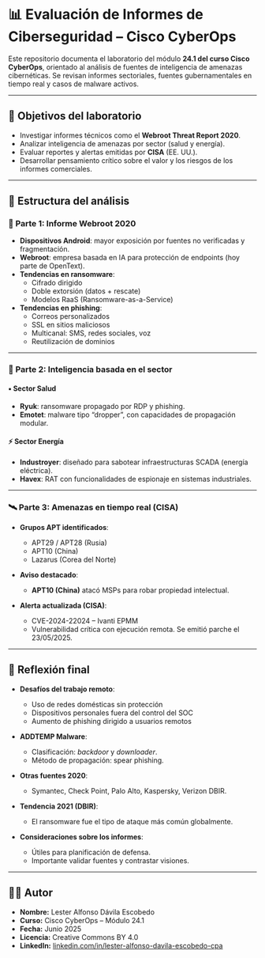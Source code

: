 # 📊 Evaluación de Informes de Ciberseguridad – Cisco CyberOps

Este repositorio documenta el laboratorio del módulo **24.1 del curso Cisco CyberOps**, orientado al análisis de fuentes de inteligencia de amenazas cibernéticas. Se revisan informes sectoriales, fuentes gubernamentales en tiempo real y casos de malware activos.

---

## 🎯 Objetivos del laboratorio

- Investigar informes técnicos como el **Webroot Threat Report 2020**.
- Analizar inteligencia de amenazas por sector (salud y energía).
- Evaluar reportes y alertas emitidas por **CISA** (EE. UU.).
- Desarrollar pensamiento crítico sobre el valor y los riesgos de los informes comerciales.

---

## 📘 Estructura del análisis

### 🧩 Parte 1: Informe Webroot 2020

- **Dispositivos Android**: mayor exposición por fuentes no verificadas y fragmentación.
- **Webroot**: empresa basada en IA para protección de endpoints (hoy parte de OpenText).
- **Tendencias en ransomware**:
  - Cifrado dirigido
  - Doble extorsión (datos + rescate)
  - Modelos RaaS (Ransomware-as-a-Service)
- **Tendencias en phishing**:
  - Correos personalizados
  - SSL en sitios maliciosos
  - Multicanal: SMS, redes sociales, voz
  - Reutilización de dominios

---

### 🏥 Parte 2: Inteligencia basada en el sector

#### ▪️ Sector Salud
- **Ryuk**: ransomware propagado por RDP y phishing.
- **Emotet**: malware tipo “dropper”, con capacidades de propagación modular.

#### ⚡ Sector Energía
- **Industroyer**: diseñado para sabotear infraestructuras SCADA (energía eléctrica).
- **Havex**: RAT con funcionalidades de espionaje en sistemas industriales.

---

### 🛰️ Parte 3: Amenazas en tiempo real (CISA)

- **Grupos APT identificados**:
  - APT29 / APT28 (Rusia)
  - APT10 (China)
  - Lazarus (Corea del Norte)

- **Aviso destacado**:  
  - **APT10 (China)** atacó MSPs para robar propiedad intelectual.

- **Alerta actualizada (CISA)**:  
  - CVE-2024-22024 – Ivanti EPMM  
  - Vulnerabilidad crítica con ejecución remota. Se emitió parche el 23/05/2025.

---

## 🧠 Reflexión final

- **Desafíos del trabajo remoto**:
  - Uso de redes domésticas sin protección
  - Dispositivos personales fuera del control del SOC
  - Aumento de phishing dirigido a usuarios remotos

- **ADDTEMP Malware**:
  - Clasificación: *backdoor* y *downloader*.
  - Método de propagación: spear phishing.

- **Otras fuentes 2020**:
  - Symantec, Check Point, Palo Alto, Kaspersky, Verizon DBIR.

- **Tendencia 2021 (DBIR)**:
  - El ransomware fue el tipo de ataque más común globalmente.

- **Consideraciones sobre los informes**:
  - Útiles para planificación de defensa.
  - Importante validar fuentes y contrastar visiones.

---

## 👨‍💻 Autor

- **Nombre:** Lester Alfonso Dávila Escobedo  
- **Curso:** Cisco CyberOps – Módulo 24.1  
- **Fecha:** Junio 2025  
- **Licencia:** Creative Commons BY 4.0  
- **LinkedIn:** [linkedin.com/in/lester-alfonso-davila-escobedo-cpa](https://www.linkedin.com/in/lester-alfonso-davila-escobedo-cpa)
